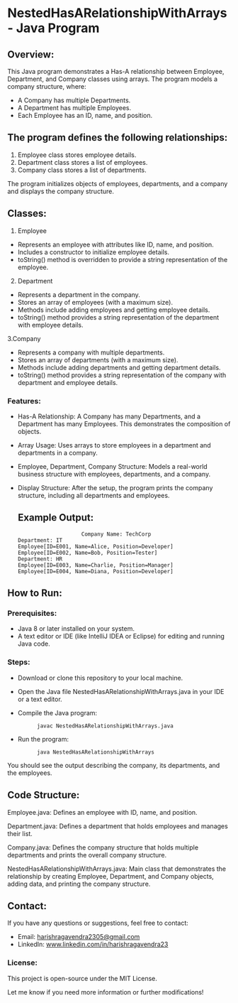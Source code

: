 # NestedHasARelationshipWithArrays - Java Program

## Overview:
  This Java program demonstrates a Has-A relationship between Employee, Department, and Company classes using arrays. The program models a company structure, where:

- A Company has multiple Departments.
- A Department has multiple Employees.
- Each Employee has an ID, name, and position.

## The program defines the following relationships:
1. Employee class stores employee details.
2. Department class stores a list of employees.
3. Company class stores a list of departments.

The program initializes objects of employees, departments, and a company and displays the company structure.

## Classes:

1. Employee

- Represents an employee with attributes like ID, name, and position.
- Includes a constructor to initialize employee details.
- toString() method is overridden to provide a string representation of the employee.
  
2. Department

- Represents a department in the company.
- Stores an array of employees (with a maximum size).
- Methods include adding employees and getting employee details.
- toString() method provides a string representation of the department with employee details.

3.Company

- Represents a company with multiple departments.
- Stores an array of departments (with a maximum size).
- Methods include adding departments and getting department details.
- toString() method provides a string representation of the company with department and employee details.

### Features:
- Has-A Relationship: A Company has many Departments, and a Department has many Employees. This demonstrates the composition of objects.
- Array Usage: Uses arrays to store employees in a department and departments in a company.
- Employee, Department, Company Structure: Models a real-world business structure with employees, departments, and a company.
- Display Structure: After the setup, the program prints the company structure, including all departments and employees.


  ## Example Output:

                          Company Name: TechCorp
      Department: IT
      Employee[ID=E001, Name=Alice, Position=Developer]
      Employee[ID=E002, Name=Bob, Position=Tester]
      Department: HR
      Employee[ID=E003, Name=Charlie, Position=Manager]
      Employee[ID=E004, Name=Diana, Position=Developer]



## How to Run:

### Prerequisites:
- Java 8 or later installed on your system.
- A text editor or IDE (like IntelliJ IDEA or Eclipse) for editing and running Java code.
  
### Steps:
- Download or clone this repository to your local machine.
- Open the Java file NestedHasARelationshipWithArrays.java in your IDE or a text editor.
- Compile the Java program:
  
            javac NestedHasARelationshipWithArrays.java
- Run the program:

            java NestedHasARelationshipWithArrays
You should see the output describing the company, its departments, and the employees.

## Code Structure:
  Employee.java:
Defines an employee with ID, name, and position.

  Department.java:
Defines a department that holds employees and manages their list.

  Company.java:
Defines the company structure that holds multiple departments and prints the overall company structure.

NestedHasARelationshipWithArrays.java:
Main class that demonstrates the relationship by creating Employee, Department, and Company objects, adding data, and printing the company structure.

## Contact:
If you have any questions or suggestions, feel free to contact:

- Email: harishragavendra2305@gmail.com
- LinkedIn: www.linkedin.com/in/harishragavendra23
  
### License:
This project is open-source under the MIT License.

Let me know if you need more information or further modifications!

